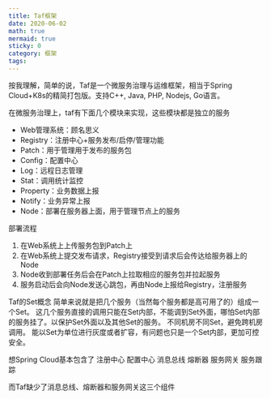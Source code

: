 ```yaml
---
title: Taf框架
date: 2020-06-02
math: true
mermaid: true
sticky: 0
category: 框架
tags:
---
```


按我理解，简单的说，Taf是一个微服务治理与运维框架，相当于Spring Cloud+K8s的精简打包版。支持C++, Java, PHP, Nodejs, Go语言。

在微服务治理上，taf有下面几个模块来实现，这些模块都是独立的服务
+ Web管理系统：顾名思义
+ Registry：注册中心+服务发布/启停/管理功能
+ Patch：用于管理用于发布的服务包
+ Config：配置中心
+ Log：远程日志管理
+ Stat：调用统计监控
+ Property：业务数据上报
+ Notify：业务异常上报
+ Node：部署在服务器上面，用于管理节点上的服务

部署流程
1. 在Web系统上上传服务包到Patch上
2. 在Web系统上提交发布请求，Registry接受到请求后会传达给服务器上的Node
3. Node收到部署任务后会在Patch上拉取相应的服务包并拉起服务
4. 服务启动后会向Node发送心跳包，再由Node上报给Registry，注册服务

Taf的Set概念
简单来说就是把几个服务（当然每个服务都是高可用了的）组成一个Set。
这几个服务直接的调用只能在Set内部，不能调到Set外面，哪怕Set内部的服务挂了。以保护Set外面以及其他Set的服务。
不同机房不同Set，避免跨机房调用。
能以Set为单位进行灰度或者扩容，有问题也只是一个Set内部，更加可控安全。

想Spring Cloud基本包含了
注册中心
配置中心
消息总线
熔断器
服务网关
服务跟踪

而Taf缺少了消息总线、熔断器和服务网关这三个组件
